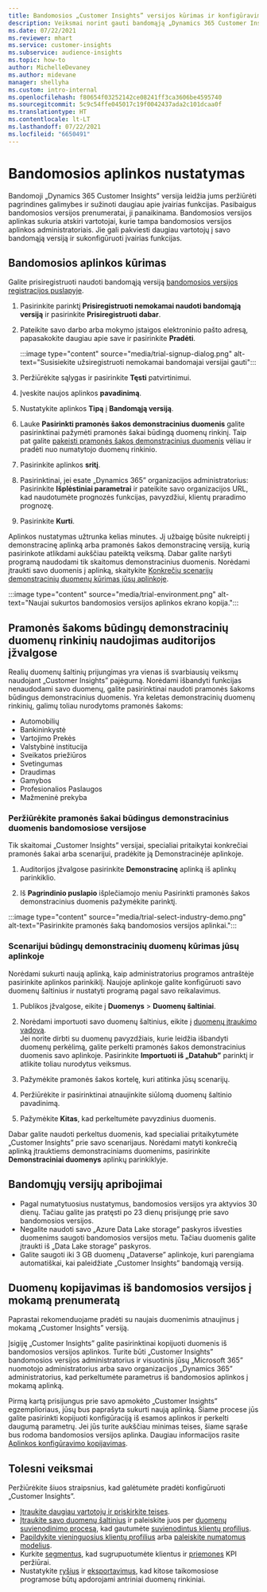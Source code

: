 ```yaml
---
title: Bandomosios „Customer Insights” versijos kūrimas ir konfigūravimas
description: Veiksmai norint gauti bandomąją „Dynamics 365 Customer Insights” prenumeratą ir sukonfigūruoti ją.
ms.date: 07/22/2021
ms.reviewer: mhart
ms.service: customer-insights
ms.subservice: audience-insights
ms.topic: how-to
author: MichelleDevaney
ms.author: midevane
manager: shellyha
ms.custom: intro-internal
ms.openlocfilehash: f80654f03252142ce08241ff3ca3606be4595740
ms.sourcegitcommit: 5c9c54ffe045017c19f0042437ada2c101dcaa0f
ms.translationtype: HT
ms.contentlocale: lt-LT
ms.lasthandoff: 07/22/2021
ms.locfileid: "6650491"
---
```

# <a name="set-up-a-trial-environment"></a>Bandomosios aplinkos nustatymas 

Bandomoji „Dynamics 365 Customer Insights” versija leidžia jums peržiūrėti pagrindines galimybes ir sužinoti daugiau apie įvairias funkcijas. Pasibaigus bandomosios versijos prenumeratai, ji panaikinama. Bandomosios versijos aplinkas sukuria atskiri vartotojai, kurie tampa bandomosios versijos aplinkos administratoriais. Jie gali pakviesti daugiau vartotojų į savo bandomąją versiją ir sukonfigūruoti įvairias funkcijas.

## <a name="create-a-trial-environment"></a>Bandomosios aplinkos kūrimas

Galite prisiregistruoti naudoti bandomąją versiją [bandomosios versijos registracijos puslapyje](https://dynamics.microsoft.com/get-started/free-trial/?appname=customerinsights). 

1. Pasirinkite parinktį **Prisiregistruoti nemokamai naudoti bandomąją versiją** ir pasirinkite **Prisiregistruoti dabar**.

1. Pateikite savo darbo arba mokymo įstaigos elektroninio pašto adresą, papasakokite daugiau apie save ir pasirinkite **Pradėti**.

   :::image type="content" source="media/trial-signup-dialog.png" alt-text="Susisiekite užsiregistruoti nemokamai bandomajai versijai gauti":::

1. Peržiūrėkite sąlygas ir pasirinkite **Tęsti** patvirtinimui.

1. Įveskite naujos aplinkos **pavadinimą**. 

1. Nustatykite aplinkos **Tipą** į **Bandomąją versiją**.

1. Lauke **Pasirinkti pramonės šakos demonstracinius duomenis** galite pasirinktinai pažymėti pramonės šakai būdingą duomenų rinkinį. Taip pat galite [pakeisti pramonės šakos demonstracinius duomenis](#use-industry-specific-demo-data-sets-in-audience-insights) vėliau ir pradėti nuo numatytojo duomenų rinkinio.

1. Pasirinkite aplinkos **sritį**.

1. Pasirinktinai, jei esate „Dynamics 365” organizacijos administratorius: Pasirinkite **Išplėstiniai parametrai** ir pateikite savo organizacijos URL, kad naudotumėte prognozės funkcijas, pavyzdžiui, klientų praradimo prognozę. 

1. Pasirinkite **Kurti**. 

Aplinkos nustatymas užtrunka kelias minutes. Jį užbaigę būsite nukreipti į demonstracinę aplinką arba pramonės šakos demonstracinę versiją, kurią pasirinkote atlikdami aukščiau pateiktą veiksmą. Dabar galite naršyti programą naudodami tik skaitomus demonstracinius duomenis. Norėdami įtraukti savo duomenis į aplinką, skaitykite [Konkrečių scenarijų demonstracinių duomenų kūrimas jūsų aplinkoje](#create-scenario-specific-demo-data-in-your-own-environment).

:::image type="content" source="media/trial-environment.png" alt-text="Naujai sukurtos bandomosios versijos aplinkos ekrano kopija.":::

## <a name="use-industry-specific-demo-data-sets-in-audience-insights"></a>Pramonės šakoms būdingų demonstracinių duomenų rinkinių naudojimas auditorijos įžvalgose

Realių duomenų šaltinių prijungimas yra vienas iš svarbiausių veiksmų naudojant „Customer Insights” pajėgumą. Norėdami išbandyti funkcijas nenaudodami savo duomenų, galite pasirinktinai naudoti pramonės šakoms būdingus demonstracinius duomenis. Yra keletas demonstracinių duomenų rinkinių, galimų toliau nurodytoms pramonės šakoms: 

-   Automobilių
-   Bankininkystė
-   Vartojimo Prekės
-   Valstybinė institucija
-   Sveikatos priežiūros
-   Svetingumas
-   Draudimas
-   Gamybos
-   Profesionalios Paslaugos
-   Mažmeninė prekyba

### <a name="see-industry-specific-demo-data-in-trials"></a>Peržiūrėkite pramonės šakai būdingus demonstracinius duomenis bandomosiose versijose

Tik skaitomai „Customer Insights” versijai, specialiai pritaikytai konkrečiai pramonės šakai arba scenarijui, pradėkite ją Demonstracinėje aplinkoje. 
 
1.  Auditorijos įžvalgose pasirinkite **Demonstracinę** aplinką iš aplinkų parinkiklio.

2.  Iš **Pagrindinio puslapio** išplečiamojo meniu Pasirinkti pramonės šakos demonstracinius duomenis pažymėkite parinktį.

:::image type="content" source="media/trial-select-industry-demo.png" alt-text="Pasirinkite pramonės šaką bandomosios versijos aplinkai.":::

### <a name="create-scenario-specific-demo-data-in-your-own-environment"></a>Scenarijui būdingų demonstracinių duomenų kūrimas jūsų aplinkoje

Norėdami sukurti naują aplinką, kaip administratorius programos antraštėje pasirinkite aplinkos parinkiklį. Naujoje aplinkoje galite konfigūruoti savo duomenų šaltinius ir nustatyti programą pagal savo reikalavimus. 

1.  Publikos įžvalgose, eikite į **Duomenys** > **Duomenų šaltiniai**.

2.  Norėdami importuoti savo duomenų šaltinius, eikite į [duomenų įtraukimo vadovą](data-sources.md).     
   Jei norite dirbti su duomenų pavyzdžiais, kurie leidžia išbandyti duomenų perkėlimą, galite perkelti pramonės šakos demonstracinius duomenis savo aplinkoje. Pasirinkite **Importuoti iš „Datahub”** parinktį ir atlikite toliau nurodytus veiksmus.

3.  Pažymėkite pramonės šakos kortelę, kuri atitinka jūsų scenarijų. 

4.  Peržiūrėkite ir pasirinktinai atnaujinkite siūlomą duomenų šaltinio pavadinimą. 

5.  Pažymėkite **Kitas**, kad perkeltumėte pavyzdinius duomenis. 

Dabar galite naudoti perkeltus duomenis, kad specialiai pritaikytumėte „Customer Insights” prie savo scenarijaus. Norėdami matyti konkrečią aplinką įtrauktiems demonstraciniams duomenims, pasirinkite **<Industry> Demonstraciniai duomenys** aplinkų parinkiklyje.

## <a name="limitations-in-trials"></a>Bandomųjų versijų apribojimai

- Pagal numatytuosius nustatymus, bandomosios versijos yra aktyvios 30 dienų. Tačiau galite jas pratęsti po 23 dienų prisijungę prie savo bandomosios versijos.
- Negalite naudoti savo „Azure Data Lake storage” paskyros išvesties duomenims saugoti bandomosios versijos metu. Tačiau duomenis galite įtraukti iš „Data Lake storage” paskyros.
- Galite saugoti iki 3 GB duomenų „Dataverse” aplinkoje, kuri parengiama automatiškai, kai paleidžiate „Customer Insights” bandomąją versiją.

## <a name="copy-data-from-a-trial-to-a-paid-subscription"></a>Duomenų kopijavimas iš bandomosios versijos į mokamą prenumeratą

Paprastai rekomenduojame pradėti su naujais duomenimis atnaujinus į mokamą „Customer Insights” versiją. 

Įsigiję „Customer Insights” galite pasirinktinai kopijuoti duomenis iš bandomosios versijos aplinkos. Turite būti „Customer Insights” bandomosios versijos administratorius ir visuotinis jūsų „Microsoft 365” nuomotojo administratorius arba savo organizacijos „Dynamics 365” administratorius, kad perkeltumėte parametrus iš bandomosios aplinkos į mokamą aplinką. 

Pirmą kartą prisijungus prie savo apmokėto „Customer Insights” egzemplioriaus, jūsų bus paprašyta sukurti naują aplinką. Šiame procese jūs galite pasirinkti kopijuoti konfigūraciją iš esamos aplinkos ir perkelti daugumą parametrų. Jei jūs turite aukščiau minimas teises, šiame sąraše bus rodoma bandomosios versijos aplinka. Daugiau informacijos rasite [Aplinkos konfigūravimo kopijavimas](manage-environments.md#copy-the-environment-configuration).

## <a name="next-steps"></a>Tolesni veiksmai

Peržiūrėkite šiuos straipsnius, kad galėtumėte pradėti konfigūruoti „Customer Insights”. 

- [Įtraukite daugiau vartotojų ir priskirkite teises](permissions.md).
- [Įtraukite savo duomenų šaltinius](data-sources.md) ir paleiskite juos per [duomenų suvienodinimo procesą](data-unification.md), kad gautumėte [suvienodintus klientų profilius](customer-profiles.md).
- [Papildykite vieninguosius klientų profilius](enrichment-hub.md) arba [paleiskite numatomus modelius](predictions-overview.md).
- Kurkite [segmentus](segments.md), kad sugrupuotumėte klientus ir [priemones](measures.md) KPI peržiūrai.
- Nustatykite [ryšius](connections.md) ir [eksportavimus](export-destinations.md), kad kitose taikomosiose programose būtų apdorojami antriniai duomenų rinkiniai.